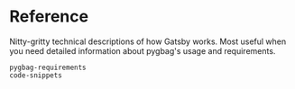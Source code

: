 # Reference

Nitty-gritty technical descriptions of how Gatsby works. Most useful when you
need detailed information about pygbag's usage and requirements.

```{toctree}
pygbag-requirements
code-snippets
```
